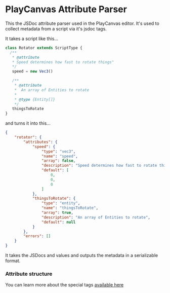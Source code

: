 # PlayCanvas Attribute Parser

This the JSDoc attribute parser used in the PlayCanvas editor. It's used to collect metadata from a script via it's jsdoc tags.

It takes a script like this...

```javascript
class Rotator extends ScriptType {
  /**
   * @attribute
   * Speed determines how fast to rotate things"
   */
   speed = new Vec3()

   /**
    * @attribute
    *  An array of Entities to rotate
    * 
    * @type {Entity[]}
    */
   thingsToRotate
}
```

and turns it into this...


```json
{
    "rotator": {
        "attributes": {
            "speed": {
                "type": "vec3",
                "name": "speed",
                "array": false,
                "description": "Speed determines how fast to rotate things\"",
                "default": [
                    0,
                    0,
                    0
                ]
            },
            "thingsToRotate": {
                "type": "entity",
                "name": "thingsToRotate",
                "array": true,
                "description": "An array of Entities to rotate",
                "default": null
            }
        },
        "errors": []
    }
}
```

It takes the JSDocs and values and outputs the metadata in a serializable format.

### Attribute structure

You can learn more about the special tags [available here ](https://github.com/playcanvas/attribute-parser/tree/main/test/fixtures)


